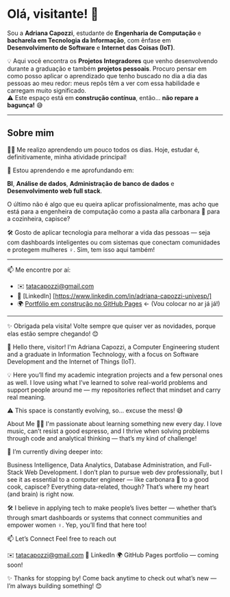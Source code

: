 # Olá, visitante! 👋

Sou a **Adriana Capozzi**, estudante de **Engenharia de Computação** e **bacharela em Tecnologia da Informação**, com ênfase em **Desenvolvimento de Software** e **Internet das Coisas (IoT)**.

💡 Aqui você encontra os **Projetos Integradores** que venho desenvolvendo durante a graduação e também **projetos pessoais**. Procuro pensar em como posso aplicar o aprendizado que tenho buscado no dia a dia das pessoas ao meu redor: meus repôs têm a ver com essa habilidade e carregam muito significado.  
⚠️ Este espaço está em **construção contínua**, então... **não repare a bagunça!** 😅

---

## Sobre mim

👩‍💻  Me realizo aprendendo um pouco todos os dias. Hoje, estudar é, definitivamente, minha atividade principal!

🌱 Estou aprendendo e me aprofundando em:

**BI**, 
**Análise de dados**, 
**Administração de banco de dados** e
**Desenvolvimento web full stack**. 

O último não é algo que eu queira aplicar profissionalmente, mas acho que está para a engenheira de computação como a pasta alla carbonara 🍝 para a cozinheira, capisce?

🛠️ Gosto de aplicar tecnologia para melhorar a vida das pessoas — seja com dashboards inteligentes ou com sistemas que conectam comunidades e protegem mulheres ♀️. Sim, tem isso aqui também!

---

📫 Me encontre por aí:

- ✉️ tatacapozzi@gmail.com  
- 💼 [LinkedIn] [https://www.linkedin.com/in/adriana-capozzi-univesp/] 
- 🌍 [Portfólio em construção no GitHub Pages](https:///) ← (Vou colocar no ar já já!)

---

✨ Obrigada pela visita! Volte sempre que quiser ver as novidades, porque elas estão sempre chegando! 😊 


👋 Hello there, visitor!
I'm Adriana Capozzi, a Computer Engineering student and a graduate in Information Technology, with a focus on Software Development and the Internet of Things (IoT).

💡 Here you’ll find my academic integration projects and a few personal ones as well. I love using what I’ve learned to solve real-world problems and support people around me — my repositories reflect that mindset and carry real meaning.

⚠️ This space is constantly evolving, so... excuse the mess! 😅

About Me
👩‍💻 I'm passionate about learning something new every day. I love music, can’t resist a good espresso, and I thrive when solving problems through code and analytical thinking — that’s my kind of challenge!

🌱 I’m currently diving deeper into:

Business Intelligence, Data Analytics, Database Administration, and Full-Stack Web Development.
I don’t plan to pursue web dev professionally, but I see it as essential to a computer engineer — like carbonara 🍝 to a good cook, capisce?
Everything data-related, though? That’s where my heart (and brain) is right now.

🛠️ I believe in applying tech to make people’s lives better — whether that’s through smart dashboards or systems that connect communities and empower women ♀️. Yep, you’ll find that here too!

📫 Let’s Connect
Feel free to reach out

✉️ tatacapozzi@gmail.com
💼 LinkedIn
🌍 GitHub Pages portfolio — coming soon!

✨ Thanks for stopping by! Come back anytime to check out what’s new — I’m always building something! 😊
